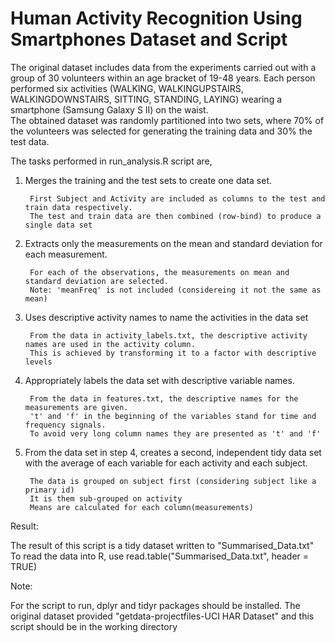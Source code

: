 Human Activity Recognition Using Smartphones Dataset and Script
=========================

The original dataset includes data from the experiments carried out with a group of 30 volunteers within an age bracket of 19-48 years. Each person performed six activities (WALKING, WALKINGUPSTAIRS, WALKINGDOWNSTAIRS, SITTING, STANDING, LAYING) wearing a smartphone (Samsung Galaxy S II) on the waist.  
The obtained dataset was randomly partitioned into two sets, where 70% of the volunteers was selected for generating the training data and 30% the test data. 


The tasks performed in run_analysis.R script are,

1. Merges the training and the test sets to create one data set.

        First Subject and Activity are included as columns to the test and train data respectively.
        The test and train data are then combined (row-bind) to produce a single data set 
        
2. Extracts only the measurements on the mean and standard deviation for each measurement.

        For each of the observations, the measurements on mean and standard deviation are selected.
        Note: 'meanFreq' is not included (considereing it not the same as mean)
        
3. Uses descriptive activity names to name the activities in the data set

        From the data in activity_labels.txt, the descriptive activity names are used in the activity column.
        This is achieved by transforming it to a factor with descriptive levels

4. Appropriately labels the data set with descriptive variable names.

        From the data in features.txt, the descriptive names for the measurements are given.  
        't' and 'f' in the beginning of the variables stand for time and frequency signals.
        To avoid very long column names they are presented as 't' and 'f'
        
5. From the data set in step 4, creates a second, independent tidy data set with the average of each variable for each activity and each subject.

        The data is grouped on subject first (considering subject like a primary id)
        It is them sub-grouped on activity
        Means are calculated for each column(measurements)
        
Result:

The result of this script is a tidy dataset written to "Summarised_Data.txt"
To read the data into R, use
       read.table("Summarised_Data.txt", header = TRUE)
       

Note:

For the script to run, dplyr and tidyr packages should be installed.
The original dataset provided "getdata-projectfiles-UCI HAR Dataset" and this script should be in the working directory


